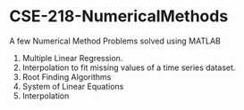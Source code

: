 # CSE-218-NumericalMethods
A few Numerical Method Problems solved using MATLAB

1. Multiple Linear Regression.
2. Interpolation to fit missing values of a time series dataset.
3. Root Finding Algorithms
4. System of Linear Equations
5. Interpolation

